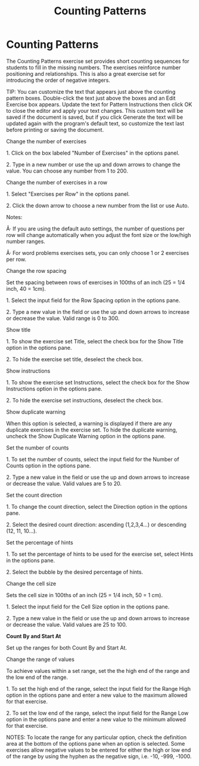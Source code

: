 ﻿---
title: Counting Patterns
category: reference
---

# Counting Patterns

The Counting Patterns exercise set provides short counting sequences for students to fill in the missing numbers. The exercises reinforce number positioning and relationships. This is also a great exercise set for introducing the order of negative integers.

TIP: You can customize the text that appears just above the counting pattern boxes. Double-click the text just above the boxes and an Edit Exercise box appears. Update the text for Pattern Instructions then click OK to close the editor and apply your text changes. This custom text will be saved if the document is saved, but if you click Generate the text will be updated again with the program's default text, so customize the text last before printing or saving the document.

Change the number of exercises

1\. Click on the box labeled "Number of Exercises" in the options panel.

2\. Type in a new number or use the up and down arrows to change the value. You can choose any number from 1 to 200.

Change the number of exercises in a row

1\. Select "Exercises per Row" in the options panel.

2\. Click the down arrow to choose a new number from the list or use Auto.

Notes:

Â· If you are using the default auto settings, the number of questions per row will change automatically when you adjust the font size or the low/high number ranges.

Â· For word problems exercises sets, you can only choose 1 or 2 exercises per row.

Change the row spacing

Set the spacing between rows of exercises in 100ths of an inch (25 = 1/4 inch, 40 = 1cm).

1\. Select the input field for the Row Spacing option in the options pane.

2\. Type a new value in the field or use the up and down arrows to increase or decrease the value. Valid range is 0 to 300.

Show title

1\. To show the exercise set Title, select the check box for the Show Title option in the options pane.

2\. To hide the exercise set title, deselect the check box.

Show instructions

1\. To show the exercise set Instructions, select the check box for the Show Instructions option in the options pane.

2\. To hide the exercise set instructions, deselect the check box.

Show duplicate warning

When this option is selected, a warning is displayed if there are any duplicate exercises in the exercise set. To hide the duplicate warning, uncheck the Show Duplicate Warning option in the options pane.

Set the number of counts

1\. To set the number of counts, select the input field for the Number of Counts option in the options pane.

2\. Type a new value in the field or use the up and down arrows to increase or decrease the value. Valid values are 5 to 20.

Set the count direction

1\. To change the count direction, select the Direction option in the options pane.

2\. Select the desired count direction: ascending (1,2,3,4...) or descending (12, 11, 10...).

Set the percentage of hints

1\. To set the percentage of hints to be used for the exercise set, select Hints in the options pane.

2\. Select the bubble by the desired percentage of hints.

Change the cell size

Sets the cell size in 100ths of an inch (25 = 1/4 inch, 50 = 1 cm).

1\. Select the input field for the Cell Size option in the options pane.

2\. Type a new value in the field or use the up and down arrows to increase or decrease the value. Valid values are 25 to 100.

**Count By and Start At**

Set up the ranges for both Count By and Start At.

Change the range of values

To achieve values within a set range, set the the high end of the range and the low end of the range.

1\. To set the high end of the range, select the input field for the Range High option in the options pane and enter a new value to the maximum allowed for that exercise.

2\. To set the low end of the range, select the input field for the Range Low option in the options pane and enter a new value to the minimum allowed for that exercise.

NOTES: To locate the range for any particular option, check the definition area at the bottom of the options pane when an option is selected. Some exercises allow negative values to be entered for either the high or low end of the range by using the hyphen as the negative sign, i.e. -10, -999, -1000.
